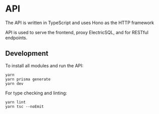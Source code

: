 # API

The API is written in TypeScript and uses Hono as the HTTP framework

API is used to serve the frontend, proxy ElectricSQL, and for RESTful endpoints.

## Development

To install all modules and run the API:

```
yarn
yarn prisma generate
yarn dev
```

For type checking and linting:

```
yarn lint
yarn tsc --noEmit
```
